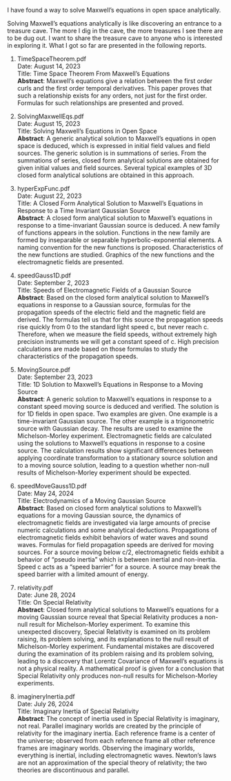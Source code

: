 I have found a way to solve Maxwell’s equations in open space analytically.

Solving Maxwell’s equations analytically is like discovering an entrance to a treasure cave. The more I dig in the cave, the more treasures I see there are to be dug out. I want to share the treasure cave to anyone who is interested in exploring it.
What I got so far are presented in the following reports.

1. TimeSpaceTheorem.pdf<br>
Date: August 14, 2023<br>
Title: Time Space Theorem From Maxwell’s Equations<br>
<b>Abstract</b>: Maxwell’s equations give a relation between the first order curls and the first order temporal derivatives. This paper proves that such a relationship exists for any orders, not just for the first order. Formulas for such relationships are presented and proved.

2. SolvingMaxwellEqs.pdf<br>
Date: August 15, 2023<br>
Title: Solving Maxwell’s Equations in Open Space<br>
<b>Abstract</b>: A generic analytical solution to Maxwell’s equations in open space is deduced, which is expressed in initial field values and field sources. The generic solution is in summations of series. From the summations of series, closed form analytical solutions are obtained for given initial values and field sources. Several typical examples of 3D closed form analytical solutions are obtained in this approach.

3. hyperExpFunc.pdf<br>
Date: August 22, 2023<br>
Title: A Closed Form Analytical Solution to Maxwell’s Equations in Response to a Time Invariant Gaussian Source<br>
<b>Abstract</b>: A closed form analytical solution to Maxwell’s equations in response to a time-invariant Gaussian source is deduced. A new family of functions appears in the solution. Functions in the new family are formed by inseparable or separable hyperbolic-exponential elements. A naming convention for the new functions is proposed. Characteristics of the new functions are studied. Graphics of the new functions and the electromagnetic fields are presented.

4. speedGauss1D.pdf<br>
Date: September 2, 2023<br>
Title: Speeds of Electromagnetic Fields of a Gaussian Source<br>
<b>Abstract</b>: Based on the closed form analytical solution to Maxwell’s equations in response to a Gaussian source, formulas for the propagation speeds of the electric field and the magnetic field are derived. The formulas tell us that for this source the propagation speeds rise quickly from 0 to the standard light speed c, but never reach c. Therefore, when we measure the field speeds, without extremely high precision instruments we will get a constant speed of c. High precision calculations are made based on those formulas to study the characteristics of the propagation speeds.

5. MovingSource.pdf<br>
Date: September 23, 2023<br>
Title: 1D Solution to Maxwell’s Equations in Response to a Moving Source<br>
<b>Abstract</b>: A generic solution to Maxwell’s equations in response to a constant speed moving source is deduced and verified. The solution is for 1D fields in open space. Two examples are given. One example is a time-invariant Gaussian source. The other example is a trigonometric source with Gaussian decay. The results are used to examine the Michelson-Morley experiment. Electromagnetic fields are calculated using the solutions to Maxwell’s equations in response to a cosine source. The calculation results show significant differences between applying coordinate transformation to a stationary source solution and to a moving source solution, leading to a question whether non-null results of Michelson-Morley experiment should be expected.

6. speedMoveGauss1D.pdf<br>
Date: May 24, 2024<br>
Title: Electrodynamics of a Moving Gaussian Source<br>
<b>Abstract</b>: Based on closed form analytical solutions to Maxwell’s equations for a moving Gaussian source, the dynamics of electromagnetic fields are investigated via large amounts of precise numeric calculations and some analytical deductions. Propagations of electromagnetic fields exhibit behaviors of water waves and sound waves. Formulas for field propagation speeds are derived for moving sources. For a source moving below c/2, electromagnetic fields exhibit a behavior of “pseudo inertia” which is between inertial and non-inertia. Speed c acts as a “speed barrier” for a source. A source may break the speed barrier with a limited amount of energy.

7. relativity.pdf<br>
Date: June 28, 2024<br>
Title: On Special Relativity<br>
<b>Abstract</b>: Closed form analytical solutions to Maxwell’s equations for a moving Gaussian source reveal that Special Relativity produces a non-null result for Michelson-Morley experiment. To examine this unexpected discovery, Special Relativity is examined on its problem raising, its problem solving, and its explanations to the null result of Michelson-Morley experiment. Fundamental mistakes are discovered during the examination of its problem raising and its problem solving, leading to a discovery that Lorentz Covariance of Maxwell’s equations is not a physical reality. A mathematical proof is given for a conclusion that Special Relativity only produces non-null results for Michelson-Morley experiments.

8. imagineryInertia.pdf<br>
Date: July 26, 2024<br>
Title: Imaginary Inertia of Special Relativity<br>
<b>Abstract</b>: The concept of inertia used in Special Relativity is imaginary, not real. Parallel imaginary worlds are created by the principle of relativity for the imaginary inertia. Each reference frame is a center of the universe; observed from each reference frame all other reference frames are imaginary worlds. Observing the imaginary worlds, everything is inertial, including electromagnetic waves. Newton’s laws are not an approximation of the special theory of relativity; the two theories are discontinuous and parallel.
